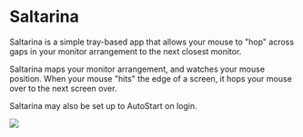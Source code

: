 # Saltarina
Saltarina is a simple tray-based app that allows your mouse to "hop" across gaps in your monitor arrangement to the next closest monitor.

Saltarina maps your monitor arrangement, and watches your mouse position. When your mouse "hits" the edge of a screen, it hops your mouse over to the next screen over. 

Saltarina may also be set up to AutoStart on login.

![](saltarina_usage.jpeg)

